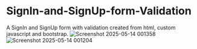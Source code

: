 # SignIn-and-SignUp-form-Validation
A SignIn and SignUp form with validation created from html, custom javascript and bootstrap.
![Screenshot 2025-05-14 001358](https://github.com/user-attachments/assets/580d8b5d-37e1-400c-a048-4da39a7ada6c)
![Screenshot 2025-05-14 001204](https://github.com/user-attachments/assets/393b225f-466e-4375-9ef9-351137f82c30)
